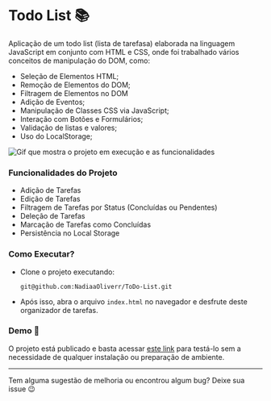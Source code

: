 # Todo List :books:

Aplicação de um todo list (lista de tarefasa) elaborada na linguagem JavaScript em conjunto com HTML e CSS, onde foi trabalhado vários conceitos de manipulação do DOM, como:
- Seleção de Elementos HTML;
- Remoção de Elementos do DOM;
- Filtragem de Elementos no DOM
- Adição de Eventos;
- Manipulação de Classes CSS via JavaScript;
- Interação com Botões e Formulários;
- Validação de listas e valores;
- Uso do LocalStorage;

![Gif que mostra o projeto em execução e as funcionalidades](https://i.imgur.com/EeWkRbK.gif)

### Funcionalidades do Projeto

- Adição de Tarefas
- Edição de Tarefas
- Filtragem de Tarefas por Status (Concluídas ou Pendentes)
- Deleção de Tarefas
- Marcação de Tarefas como Concluídas
- Persistência no Local Storage

### Como Executar? 

- Clone o projeto executando:
    ```
    git@github.com:NadiaaOliverr/ToDo-List.git
    ```
- Após isso, abra o arquivo `index.html` no navegador e desfrute deste organizador de tarefas.

### Demo :rocket:

O projeto está publicado e basta acessar [este link]() para testá-lo sem a necessidade de qualquer instalação ou preparação de ambiente.

---

Tem alguma sugestão de melhoria ou encontrou algum bug? Deixe sua issue 😉